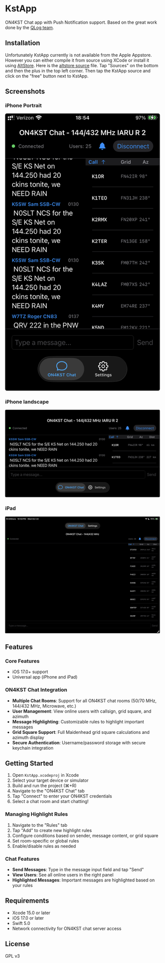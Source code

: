 # KstApp

ON4KST Chat app with Push Notification support. Based on the great work done
by the [QLog
team](https://github.com/foldynl/QLog/blob/master/service/kstchat/KSTChat.cpp).

## Installation
Unfortunately KstApp currently is not available from the Apple Appstore. However 
you can either compile it from source using XCode or install it using [AltStore](https://altstore.io/). Here is the [altstore source](https://raw.githubusercontent.com/chrbayer84/KstApp/refs/heads/main/altstore-source.json) file. Tap "Sources" on the bottom and then the plus in the top left corner. Then tap the KstApp source and click on the "free" button next to KstApp.

## Screenshots
### iPhone Portrait
![iphone](https://github.com/chrbayer84/KstApp/blob/main/iphone.png?raw=true)
### iPhone landscape
![iphone_ls](https://github.com/chrbayer84/KstApp/blob/main/iphone_landscape.png?raw=true)
### iPad
![ipad](https://github.com/chrbayer84/KstApp/blob/main/ipad.png?raw=true)


## Features

### Core Features
- iOS 17.0+ support
- Universal app (iPhone and iPad)

### ON4KST Chat Integration
- **Multiple Chat Rooms**: Support for all ON4KST chat rooms (50/70 MHz, 144/432 MHz, Microwave, etc.)
- **User Management**: View online users with callsign, grid square, and azimuth
- **Message Highlighting**: Customizable rules to highlight important messages
- **Grid Square Support**: Full Maidenhead grid square calculations and azimuth display
- **Secure Authentication**: Username/password storage with secure keychain integration

## Getting Started

1. Open `KstApp.xcodeproj` in Xcode
2. Select your target device or simulator
3. Build and run the project (⌘+R)
4. Navigate to the "ON4KST Chat" tab
5. Tap "Connect" to enter your ON4KST credentials
6. Select a chat room and start chatting!

### Managing Highlight Rules
1. Navigate to the "Rules" tab
2. Tap "Add" to create new highlight rules
3. Configure conditions based on sender, message content, or grid square
4. Set room-specific or global rules
5. Enable/disable rules as needed

### Chat Features
- **Send Messages**: Type in the message input field and tap "Send"
- **View Users**: See all online users in the right panel
- **Highlighted Messages**: Important messages are highlighted based on your rules

## Requirements

- Xcode 15.0 or later
- iOS 17.0 or later
- Swift 5.0
- Network connectivity for ON4KST chat server access

## License

GPL v3
